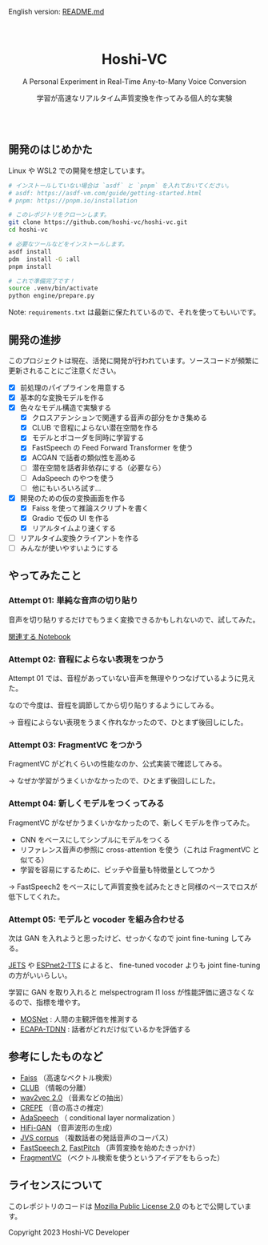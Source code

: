 English version: [README.md](README.md)

<!-- Note: Translations are welcome. -->

<br>
<div align="center">
  <h1>Hoshi-VC</h1>
  <p>A Personal Experiment in Real-Time Any-to-Many Voice Conversion</p>
  <p>学習が高速なリアルタイム声質変換を作ってみる個人的な実験</p>
</div>
<br>
<br>

<!-- TODO: Add link to the demo and wandb. -->

## 開発のはじめかた

Linux や WSL2 での開発を想定しています。

```bash
# インストールしていない場合は `asdf` と `pnpm` を入れておいてください。
# asdf: https://asdf-vm.com/guide/getting-started.html
# pnpm: https://pnpm.io/installation

# このレポジトリをクローンします。
git clone https://github.com/hoshi-vc/hoshi-vc.git
cd hoshi-vc

# 必要なツールなどをインストールします。
asdf install
pdm  install -G :all
pnpm install

# これで準備完了です！
source .venv/bin/activate
python engine/prepare.py
```

Note: `requirements.txt` は最新に保たれているので、それを使ってもいいです。

<!-- TODO: 環境構築の方法だけじゃなくて、学習の走らせ方などまで書きたい。 -->

## 開発の進捗

このプロジェクトは現在、活発に開発が行われています。ソースコードが頻繁に更新されることにご注意ください。

- [x] 前処理のパイプラインを用意する
- [x] 基本的な変換モデルを作る
- [x] 色々なモデル構造で実験する
  - [x] クロスアテンションで関連する音声の部分をかき集める
  - [x] CLUB で音程によらない潜在空間を作る
  - [x] モデルとボコーダを同時に学習する
  - [x] FastSpeech の Feed Forward Transformer を使う
  - [x] ACGAN で話者の類似性を高める
  - [ ] 潜在空間を話者非依存にする（必要なら）
  - [ ] AdaSpeech のやつを使う
  - [ ] 他にもいろいろ試す...
- [x] 開発のための仮の変換画面を作る
  - [x] Faiss を使って推論スクリプトを書く
  - [x] Gradio で仮の UI を作る
  - [x] リアルタイムより速くする
- [ ] リアルタイム変換クライアントを作る
- [ ] みんなが使いやすいようにする

## やってみたこと

### Attempt 01: 単純な音声の切り貼り

音声を切り貼りするだけでもうまく変換できるかもしれないので、試してみた。

[関連する Notebook](engine/attempt01.ipynb)

<!-- TODO: 生成結果の音声を貼る :: 動画形式にすれば GitHub のプレビューに埋め込める -->

### Attempt 02: 音程によらない表現をつかう

Attempt 01 では、音程があっていない音声を無理やりつなげているように見えた。

なので今度は、音程を調節してから切り貼りするようにしてみる。

→ 音程によらない表現をうまく作れなかったので、ひとまず後回しにした。

<!-- TODO: [関連する Notebook](engine/attempt02.ipynb) -->

### Attempt 03: FragmentVC をつかう

FragmentVC がどれくらいの性能なのか、公式実装で確認してみる。

→ なぜか学習がうまくいかなかったので、ひとまず後回しにした。

<!-- TODO: [関連する Notebook](engine/attempt03.ipynb) -->

### Attempt 04: 新しくモデルをつくってみる

FragmentVC がなぜかうまくいかなかったので、新しくモデルを作ってみた。

- CNN をベースにしてシンプルにモデルをつくる
- リファレンス音声の参照に cross-attention を使う（これは FragmentVC と似てる）
- 学習を容易にするために、ピッチや音量も特徴量としてつかう

→ FastSpeech2 をベースにして声質変換を試みたときと同様のペースでロスが低下してくれた。

### Attempt 05: モデルと vocoder を組み合わせる

次は GAN を入れようと思ったけど、せっかくなので joint fine-tuning してみる。

[JETS](https://arxiv.org/pdf/2203.16852.pdf) や [ESPnet2-TTS](https://arxiv.org/pdf/2110.07840.pdf) によると、 fine-tuned vocoder よりも joint fine-tuning の方がいいらしい。

学習に GAN を取り入れると melspectrogram l1 loss が性能評価に適さなくなるので、指標を増やす。

- [MOSNet](https://github.com/aliutkus/speechmetrics#mosnet-absolutemosnet-or-mosnet) : 人間の主観評価を推測する
- [ECAPA-TDNN](https://huggingface.co/speechbrain/spkrec-ecapa-voxceleb) : 話者がどれだけ似ているかを評価する

<!-- - モデルの構造に FastSpeech2 の構造をつかってみる -->
<!-- - (ログ出力に attention map も追加する) -->

<!-- TODO: Write more details, results, observations, and conclusions. -->

## 参考にしたものなど

- [Faiss](https://github.com/facebookresearch/faiss) （高速なベクトル検索）
- [CLUB](https://arxiv.org/abs/2006.12013) （情報の分離）
- [wav2vec 2.0](https://arxiv.org/abs/2006.11477) （音素などの抽出）
- [CREPE](https://arxiv.org/abs/1802.06182) （音の高さの推定）
- [AdaSpeech](https://arxiv.org/abs/2103.00993) （ conditional layer normalization ）
- [HiFi-GAN](https://arxiv.org/abs/2010.05646) （音声波形の生成）
- [JVS corpus](https://arxiv.org/abs/1908.06248) （複数話者の発話音声のコーパス）
- [FastSpeech 2](https://arxiv.org/abs/2006.04558), [FastPitch](https://arxiv.org/abs/2006.06873) （声質変換を始めたきっかけ）
- [FragmentVC](https://arxiv.org/abs/2010.14150) （ベクトル検索を使うというアイデアをもらった）

<!-- TODO: Comprehensive list of references. -->

## ライセンスについて

このレポジトリのコードは [Mozilla Public License 2.0](LICENSE) のもとで公開しています。

Copyright 2023 Hoshi-VC Developer
